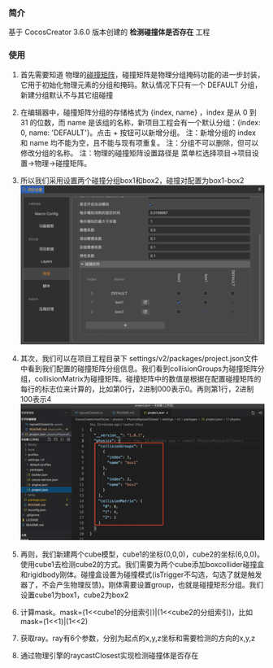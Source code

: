 ### 简介

基于 CocosCreator 3.6.0 版本创建的 **检测碰撞体是否存在** 工程

### 使用
1. 首先需要知道 物理的[碰撞矩阵](https://docs.cocos.com/creator/3.0/manual/zh/editor/project/physics-configs.html?h=%E7%A2%B0%E6%92%9E%E7%9F%A9%E9%98%B5)，碰撞矩阵是物理分组掩码功能的进一步封装，它用于初始化物理元素的分组和掩码。默认情况下只有一个 DEFAULT 分组，新建分组默认不与其它组碰撞

2. 在编辑器中，碰撞矩阵分组的存储格式为 {index, name} ，index 是从 0 到 31 的位数，而 name 是该组的名称，新项目工程会有一个默认分组：{index: 0, name: 'DEFAULT'}。点击 + 按钮可以新增分组。
    注：新增分组的 index 和 name 均不能为空，且不能与现有项重复。
    注：分组不可以删除，但可以修改分组的名称。
    注：物理的碰撞矩阵设置路径是 菜单栏选择项目->项目设置->物理->碰撞矩阵。

3. 所以我们采用设置两个碰撞分组box1和box2，碰撞对配置为box1-box2
![image](../../../image/202203/2022030411.jpg)

4. 其次，我们可以在项目工程目录下 settings/v2/packages/project.json文件中看到我们配置的碰撞矩阵分组信息。我们看到collisionGroups为碰撞矩阵分组，collisionMatrix为碰撞矩阵。碰撞矩阵中的数值是根据在配置碰撞矩阵的每行的标志位来计算的，比如第0行，2进制000表示0。再则第1行，2进制100表示4
![image](../../../image/202203/2022030412.jpg)

5. 再则，我们新建两个cube模型，cube1的坐标(0,0,0)，cube2的坐标(6,0,0)。使用cube1去检测cube2的方式。我们需要为两个cube添加boxcollider碰撞盒和rigidbody刚体。碰撞盒设置为碰撞模式(isTrigger不勾选，勾选了就是触发器了，不会产生物理反馈)。刚体需要设置group，也就是碰撞矩形分组。我们设置cube1为box1，cube2为box2

6. 计算mask。mask=(1<<cube1的分组索引)|(1<<cube2的分组索引)，比如 mask=(1<<1)|(1<<2)

7. 获取ray。ray有6个参数，分别为起点的x,y,z坐标和需要检测的方向的x,y,z

8. 通过物理引擎的raycastClosest实现检测碰撞体是否存在